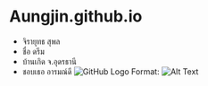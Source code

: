 # Aungjin.github.io
- จิรายุทธ สุพล
- ชื่อ ดรีม
- บ้านเกิด จ.อุดรธานี
- ชอบเธอ อารมณ์ดี
![GitHub Logo](/images/logo.png)
Format: ![Alt Text](url)
